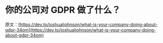 # 你的公司对 GDPR 做了什么？

原文：[https://dev.to/joshualjohnson/what-is-your-company-doing-about-gdpr-34om](https://dev.to/joshualjohnson/what-is-your-company-doing-about-gdpr-34om)